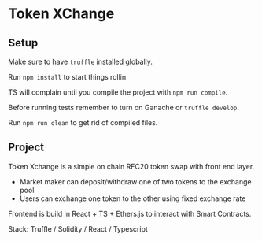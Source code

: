 # Token XChange

## Setup
Make sure to have `truffle` installed globally.

Run `npm install` to start things rollin

TS will complain until you compile the project with `npm run compile`.

Before running tests remember to turn on Ganache or `truffle develop`.

Run `npm run clean` to get rid of compiled files.

## Project
Token Xchange is a simple on chain RFC20 token swap with front end layer.
- Market maker can deposit/withdraw one of two tokens to the exchange pool
- Users can exchange one token to the other using fixed exchange rate

Frontend is build in React + TS + Ethers.js to interact with Smart Contracts.

Stack: Truffle / Solidity / React / Typescript
